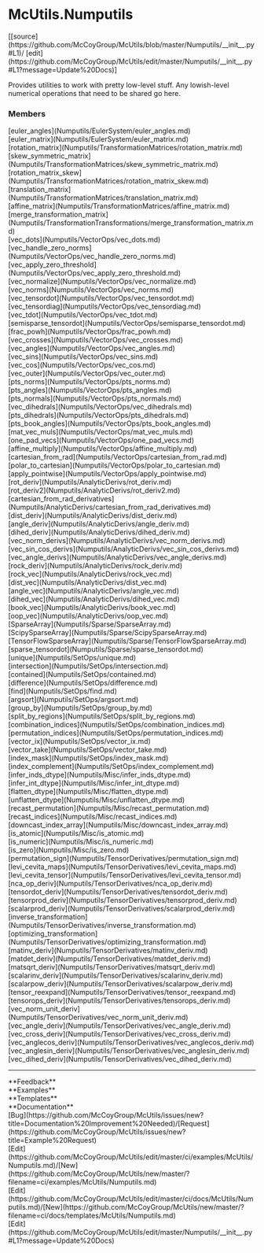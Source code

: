 # <a id="McUtils.Numputils">McUtils.Numputils</a> 
<div class="docs-source-link" markdown="1">
[[source](https://github.com/McCoyGroup/McUtils/blob/master/Numputils/__init__.py#L1)/
[edit](https://github.com/McCoyGroup/McUtils/edit/master/Numputils/__init__.py#L1?message=Update%20Docs)]
</div>
    
Provides utilities to work with pretty low-level stuff.
Any lowish-level numerical operations that need to be shared go here.

### Members
<div class="container alert alert-secondary bg-light">
  <div class="row">
   <div class="col" markdown="1">
[euler_angles](Numputils/EulerSystem/euler_angles.md)   
</div>
   <div class="col" markdown="1">
[euler_matrix](Numputils/EulerSystem/euler_matrix.md)   
</div>
   <div class="col" markdown="1">
[rotation_matrix](Numputils/TransformationMatrices/rotation_matrix.md)   
</div>
</div>
  <div class="row">
   <div class="col" markdown="1">
[skew_symmetric_matrix](Numputils/TransformationMatrices/skew_symmetric_matrix.md)   
</div>
   <div class="col" markdown="1">
[rotation_matrix_skew](Numputils/TransformationMatrices/rotation_matrix_skew.md)   
</div>
   <div class="col" markdown="1">
[translation_matrix](Numputils/TransformationMatrices/translation_matrix.md)   
</div>
</div>
  <div class="row">
   <div class="col" markdown="1">
[affine_matrix](Numputils/TransformationMatrices/affine_matrix.md)   
</div>
   <div class="col" markdown="1">
[merge_transformation_matrix](Numputils/TransformationTransformations/merge_transformation_matrix.md)   
</div>
   <div class="col" markdown="1">
[vec_dots](Numputils/VectorOps/vec_dots.md)   
</div>
</div>
  <div class="row">
   <div class="col" markdown="1">
[vec_handle_zero_norms](Numputils/VectorOps/vec_handle_zero_norms.md)   
</div>
   <div class="col" markdown="1">
[vec_apply_zero_threshold](Numputils/VectorOps/vec_apply_zero_threshold.md)   
</div>
   <div class="col" markdown="1">
[vec_normalize](Numputils/VectorOps/vec_normalize.md)   
</div>
</div>
  <div class="row">
   <div class="col" markdown="1">
[vec_norms](Numputils/VectorOps/vec_norms.md)   
</div>
   <div class="col" markdown="1">
[vec_tensordot](Numputils/VectorOps/vec_tensordot.md)   
</div>
   <div class="col" markdown="1">
[vec_tensordiag](Numputils/VectorOps/vec_tensordiag.md)   
</div>
</div>
  <div class="row">
   <div class="col" markdown="1">
[vec_tdot](Numputils/VectorOps/vec_tdot.md)   
</div>
   <div class="col" markdown="1">
[semisparse_tensordot](Numputils/VectorOps/semisparse_tensordot.md)   
</div>
   <div class="col" markdown="1">
[frac_powh](Numputils/VectorOps/frac_powh.md)   
</div>
</div>
  <div class="row">
   <div class="col" markdown="1">
[vec_crosses](Numputils/VectorOps/vec_crosses.md)   
</div>
   <div class="col" markdown="1">
[vec_angles](Numputils/VectorOps/vec_angles.md)   
</div>
   <div class="col" markdown="1">
[vec_sins](Numputils/VectorOps/vec_sins.md)   
</div>
</div>
  <div class="row">
   <div class="col" markdown="1">
[vec_cos](Numputils/VectorOps/vec_cos.md)   
</div>
   <div class="col" markdown="1">
[vec_outer](Numputils/VectorOps/vec_outer.md)   
</div>
   <div class="col" markdown="1">
[pts_norms](Numputils/VectorOps/pts_norms.md)   
</div>
</div>
  <div class="row">
   <div class="col" markdown="1">
[pts_angles](Numputils/VectorOps/pts_angles.md)   
</div>
   <div class="col" markdown="1">
[pts_normals](Numputils/VectorOps/pts_normals.md)   
</div>
   <div class="col" markdown="1">
[vec_dihedrals](Numputils/VectorOps/vec_dihedrals.md)   
</div>
</div>
  <div class="row">
   <div class="col" markdown="1">
[pts_dihedrals](Numputils/VectorOps/pts_dihedrals.md)   
</div>
   <div class="col" markdown="1">
[pts_book_angles](Numputils/VectorOps/pts_book_angles.md)   
</div>
   <div class="col" markdown="1">
[mat_vec_muls](Numputils/VectorOps/mat_vec_muls.md)   
</div>
</div>
  <div class="row">
   <div class="col" markdown="1">
[one_pad_vecs](Numputils/VectorOps/one_pad_vecs.md)   
</div>
   <div class="col" markdown="1">
[affine_multiply](Numputils/VectorOps/affine_multiply.md)   
</div>
   <div class="col" markdown="1">
[cartesian_from_rad](Numputils/VectorOps/cartesian_from_rad.md)   
</div>
</div>
  <div class="row">
   <div class="col" markdown="1">
[polar_to_cartesian](Numputils/VectorOps/polar_to_cartesian.md)   
</div>
   <div class="col" markdown="1">
[apply_pointwise](Numputils/VectorOps/apply_pointwise.md)   
</div>
   <div class="col" markdown="1">
[rot_deriv](Numputils/AnalyticDerivs/rot_deriv.md)   
</div>
</div>
  <div class="row">
   <div class="col" markdown="1">
[rot_deriv2](Numputils/AnalyticDerivs/rot_deriv2.md)   
</div>
   <div class="col" markdown="1">
[cartesian_from_rad_derivatives](Numputils/AnalyticDerivs/cartesian_from_rad_derivatives.md)   
</div>
   <div class="col" markdown="1">
[dist_deriv](Numputils/AnalyticDerivs/dist_deriv.md)   
</div>
</div>
  <div class="row">
   <div class="col" markdown="1">
[angle_deriv](Numputils/AnalyticDerivs/angle_deriv.md)   
</div>
   <div class="col" markdown="1">
[dihed_deriv](Numputils/AnalyticDerivs/dihed_deriv.md)   
</div>
   <div class="col" markdown="1">
[vec_norm_derivs](Numputils/AnalyticDerivs/vec_norm_derivs.md)   
</div>
</div>
  <div class="row">
   <div class="col" markdown="1">
[vec_sin_cos_derivs](Numputils/AnalyticDerivs/vec_sin_cos_derivs.md)   
</div>
   <div class="col" markdown="1">
[vec_angle_derivs](Numputils/AnalyticDerivs/vec_angle_derivs.md)   
</div>
   <div class="col" markdown="1">
[rock_deriv](Numputils/AnalyticDerivs/rock_deriv.md)   
</div>
</div>
  <div class="row">
   <div class="col" markdown="1">
[rock_vec](Numputils/AnalyticDerivs/rock_vec.md)   
</div>
   <div class="col" markdown="1">
[dist_vec](Numputils/AnalyticDerivs/dist_vec.md)   
</div>
   <div class="col" markdown="1">
[angle_vec](Numputils/AnalyticDerivs/angle_vec.md)   
</div>
</div>
  <div class="row">
   <div class="col" markdown="1">
[dihed_vec](Numputils/AnalyticDerivs/dihed_vec.md)   
</div>
   <div class="col" markdown="1">
[book_vec](Numputils/AnalyticDerivs/book_vec.md)   
</div>
   <div class="col" markdown="1">
[oop_vec](Numputils/AnalyticDerivs/oop_vec.md)   
</div>
</div>
  <div class="row">
   <div class="col" markdown="1">
[SparseArray](Numputils/Sparse/SparseArray.md)   
</div>
   <div class="col" markdown="1">
[ScipySparseArray](Numputils/Sparse/ScipySparseArray.md)   
</div>
   <div class="col" markdown="1">
[TensorFlowSparseArray](Numputils/Sparse/TensorFlowSparseArray.md)   
</div>
</div>
  <div class="row">
   <div class="col" markdown="1">
[sparse_tensordot](Numputils/Sparse/sparse_tensordot.md)   
</div>
   <div class="col" markdown="1">
[unique](Numputils/SetOps/unique.md)   
</div>
   <div class="col" markdown="1">
[intersection](Numputils/SetOps/intersection.md)   
</div>
</div>
  <div class="row">
   <div class="col" markdown="1">
[contained](Numputils/SetOps/contained.md)   
</div>
   <div class="col" markdown="1">
[difference](Numputils/SetOps/difference.md)   
</div>
   <div class="col" markdown="1">
[find](Numputils/SetOps/find.md)   
</div>
</div>
  <div class="row">
   <div class="col" markdown="1">
[argsort](Numputils/SetOps/argsort.md)   
</div>
   <div class="col" markdown="1">
[group_by](Numputils/SetOps/group_by.md)   
</div>
   <div class="col" markdown="1">
[split_by_regions](Numputils/SetOps/split_by_regions.md)   
</div>
</div>
  <div class="row">
   <div class="col" markdown="1">
[combination_indices](Numputils/SetOps/combination_indices.md)   
</div>
   <div class="col" markdown="1">
[permutation_indices](Numputils/SetOps/permutation_indices.md)   
</div>
   <div class="col" markdown="1">
[vector_ix](Numputils/SetOps/vector_ix.md)   
</div>
</div>
  <div class="row">
   <div class="col" markdown="1">
[vector_take](Numputils/SetOps/vector_take.md)   
</div>
   <div class="col" markdown="1">
[index_mask](Numputils/SetOps/index_mask.md)   
</div>
   <div class="col" markdown="1">
[index_complement](Numputils/SetOps/index_complement.md)   
</div>
</div>
  <div class="row">
   <div class="col" markdown="1">
[infer_inds_dtype](Numputils/Misc/infer_inds_dtype.md)   
</div>
   <div class="col" markdown="1">
[infer_int_dtype](Numputils/Misc/infer_int_dtype.md)   
</div>
   <div class="col" markdown="1">
[flatten_dtype](Numputils/Misc/flatten_dtype.md)   
</div>
</div>
  <div class="row">
   <div class="col" markdown="1">
[unflatten_dtype](Numputils/Misc/unflatten_dtype.md)   
</div>
   <div class="col" markdown="1">
[recast_permutation](Numputils/Misc/recast_permutation.md)   
</div>
   <div class="col" markdown="1">
[recast_indices](Numputils/Misc/recast_indices.md)   
</div>
</div>
  <div class="row">
   <div class="col" markdown="1">
[downcast_index_array](Numputils/Misc/downcast_index_array.md)   
</div>
   <div class="col" markdown="1">
[is_atomic](Numputils/Misc/is_atomic.md)   
</div>
   <div class="col" markdown="1">
[is_numeric](Numputils/Misc/is_numeric.md)   
</div>
</div>
  <div class="row">
   <div class="col" markdown="1">
[is_zero](Numputils/Misc/is_zero.md)   
</div>
   <div class="col" markdown="1">
[permutation_sign](Numputils/TensorDerivatives/permutation_sign.md)   
</div>
   <div class="col" markdown="1">
[levi_cevita_maps](Numputils/TensorDerivatives/levi_cevita_maps.md)   
</div>
</div>
  <div class="row">
   <div class="col" markdown="1">
[levi_cevita_tensor](Numputils/TensorDerivatives/levi_cevita_tensor.md)   
</div>
   <div class="col" markdown="1">
[nca_op_deriv](Numputils/TensorDerivatives/nca_op_deriv.md)   
</div>
   <div class="col" markdown="1">
[tensordot_deriv](Numputils/TensorDerivatives/tensordot_deriv.md)   
</div>
</div>
  <div class="row">
   <div class="col" markdown="1">
[tensorprod_deriv](Numputils/TensorDerivatives/tensorprod_deriv.md)   
</div>
   <div class="col" markdown="1">
[scalarprod_deriv](Numputils/TensorDerivatives/scalarprod_deriv.md)   
</div>
   <div class="col" markdown="1">
[inverse_transformation](Numputils/TensorDerivatives/inverse_transformation.md)   
</div>
</div>
  <div class="row">
   <div class="col" markdown="1">
[optimizing_transformation](Numputils/TensorDerivatives/optimizing_transformation.md)   
</div>
   <div class="col" markdown="1">
[matinv_deriv](Numputils/TensorDerivatives/matinv_deriv.md)   
</div>
   <div class="col" markdown="1">
[matdet_deriv](Numputils/TensorDerivatives/matdet_deriv.md)   
</div>
</div>
  <div class="row">
   <div class="col" markdown="1">
[matsqrt_deriv](Numputils/TensorDerivatives/matsqrt_deriv.md)   
</div>
   <div class="col" markdown="1">
[scalarinv_deriv](Numputils/TensorDerivatives/scalarinv_deriv.md)   
</div>
   <div class="col" markdown="1">
[scalarpow_deriv](Numputils/TensorDerivatives/scalarpow_deriv.md)   
</div>
</div>
  <div class="row">
   <div class="col" markdown="1">
[tensor_reexpand](Numputils/TensorDerivatives/tensor_reexpand.md)   
</div>
   <div class="col" markdown="1">
[tensorops_deriv](Numputils/TensorDerivatives/tensorops_deriv.md)   
</div>
   <div class="col" markdown="1">
[vec_norm_unit_deriv](Numputils/TensorDerivatives/vec_norm_unit_deriv.md)   
</div>
</div>
  <div class="row">
   <div class="col" markdown="1">
[vec_angle_deriv](Numputils/TensorDerivatives/vec_angle_deriv.md)   
</div>
   <div class="col" markdown="1">
[vec_cross_deriv](Numputils/TensorDerivatives/vec_cross_deriv.md)   
</div>
   <div class="col" markdown="1">
[vec_anglecos_deriv](Numputils/TensorDerivatives/vec_anglecos_deriv.md)   
</div>
</div>
  <div class="row">
   <div class="col" markdown="1">
[vec_anglesin_deriv](Numputils/TensorDerivatives/vec_anglesin_deriv.md)   
</div>
   <div class="col" markdown="1">
[vec_dihed_deriv](Numputils/TensorDerivatives/vec_dihed_deriv.md)   
</div>
   <div class="col" markdown="1">
   
</div>
</div>
</div>













---


<div markdown="1" class="text-secondary">
<div class="container">
  <div class="row">
   <div class="col" markdown="1">
**Feedback**   
</div>
   <div class="col" markdown="1">
**Examples**   
</div>
   <div class="col" markdown="1">
**Templates**   
</div>
   <div class="col" markdown="1">
**Documentation**   
</div>
   <div class="col" markdown="1">
   
</div>
   <div class="col" markdown="1">
   
</div>
   <div class="col" markdown="1">
   
</div>
</div>
  <div class="row">
   <div class="col" markdown="1">
[Bug](https://github.com/McCoyGroup/McUtils/issues/new?title=Documentation%20Improvement%20Needed)/[Request](https://github.com/McCoyGroup/McUtils/issues/new?title=Example%20Request)   
</div>
   <div class="col" markdown="1">
[Edit](https://github.com/McCoyGroup/McUtils/edit/master/ci/examples/McUtils/Numputils.md)/[New](https://github.com/McCoyGroup/McUtils/new/master/?filename=ci/examples/McUtils/Numputils.md)   
</div>
   <div class="col" markdown="1">
[Edit](https://github.com/McCoyGroup/McUtils/edit/master/ci/docs/McUtils/Numputils.md)/[New](https://github.com/McCoyGroup/McUtils/new/master/?filename=ci/docs/templates/McUtils/Numputils.md)   
</div>
   <div class="col" markdown="1">
[Edit](https://github.com/McCoyGroup/McUtils/edit/master/Numputils/__init__.py#L1?message=Update%20Docs)   
</div>
   <div class="col" markdown="1">
   
</div>
   <div class="col" markdown="1">
   
</div>
   <div class="col" markdown="1">
   
</div>
</div>
</div>
</div>